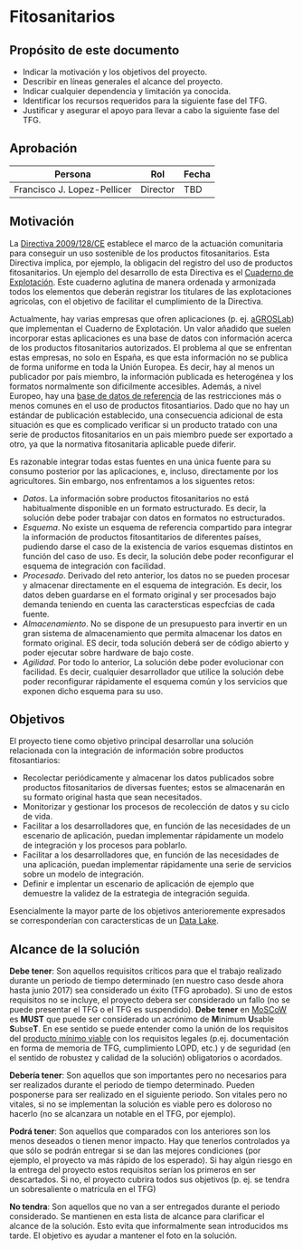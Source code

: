 # Fitosanitarios

## Propósito de este documento

* Indicar la motivación y los objetivos del proyecto.
* Describir en líneas generales el alcance del proyecto.
* Indicar cualquier dependencia y limitación ya conocida.
* Identificar los recursos requeridos para la siguiente fase del TFG.
* Justificar y asegurar el apoyo para llevar a cabo la siguiente fase del TFG.

## Aprobación

| Persona | Rol | Fecha |
|---------|-----|-------|
| Francisco J. Lopez-Pellicer | Director | TBD

## Motivación

La [Directiva 2009/128/CE](http://eur-lex.europa.eu/LexUriServ/LexUriServ.do?uri=OJ:L:2009:309:0071:0086:es:PDF) establece el marco de la actuación comunitaria para conseguir un uso sostenible de los productos fitosanitarios. Esta Directiva implica, por ejemplo, la obligacin del registro del uso de productos fitosanitarios. Un ejemplo del desarrollo de esta Directiva es el [Cuaderno de Explotación](http://www.mapama.gob.es/es/prensa/noticias/el-ministerio-de-agricultura-alimentaci%C3%B3n-y-medio-ambiente-aprueba-un-modelo-armonizado-de-cuaderno-de-explotaci%C3%B3n-de-los-productos-fitosanitarios--/tcm7-311275-16). Este cuaderno aglutina de manera ordenada y armonizada todos los elementos que deberán registrar los titulares de las explotaciones agrícolas, con el objetivo de facilitar el cumplimiento de la Directiva. 

Actualmente, hay varias empresas que ofren aplicaciones (p. ej. [aGROSLab](http://www.cuadernoexplotacion.es/)) que implementan el Cuaderno de Explotación. Un valor añadido que suelen incorporar estas aplicaciones es una base de datos con información acerca de los productos fitosanitarios autorizados. El problema al que se enfrentan estas empresas, no solo en España, es que esta información no se publica de forma uniforme en toda la Unión Europea. Es decir, hay al menos un publicador por país miembro, la información publicada es heterogénea y los formatos normalmente son dificilmente accesibles. Además, a nivel Europeo, hay una [base de datos de referencia](http://ec.europa.eu/food/plant/pesticides/eu-pesticides-database/public/?event=homepage&language=EN) de las restricciones más o menos comunes en el uso de productos fitosantiarios. Dado que no hay un estándar de publicación establecido, una consecuencia adicional de esta situación es que es complicado verificar si un producto tratado con una serie de productos fitosanitarios en un pais miembro puede ser exportado a otro, ya que la normativa fitosanitaria aplicable puede diferir. 

Es razonable integrar todas estas fuentes en una única fuente para su consumo posterior por las aplicaciones, e, incluso, directamente por los agricultores. Sin embargo, nos enfrentamos a los siguentes retos:
* *Datos*. La información sobre productos fitosanitarios no está habitualmente disponible en un formato estructurado. Es decir, la solución debe poder trabajar con datos en formatos no estructurados.
* *Esquema*. No existe un esquema de referencia compartido para integrar la información de productos fitosantitarios de diferentes países, pudiendo darse el caso de la existencia de varios esquemas distintos en función del caso de uso. Es decir, la solución debe poder reconfigurar el esquema de integración con facilidad. 
* *Procesado*. Derivado del reto anterior, los datos no se pueden procesar y almacenar directamente en el esquema de integración. Es decir, los datos deben guardarse en el formato original y ser procesados bajo demanda teniendo en cuenta las caractersticas especfcias de cada fuente.
* *Almacenamiento*. No se dispone de un presupuesto para invertir en un gran sistema de almacenamiento que permita almacenar los datos en formato original. ES decir, toda solución deberá ser de código abierto y poder ejecutar sobre hardware de bajo coste.
* *Agilidad*. Por todo lo anterior, La solución debe poder evolucionar con facilidad. Es decir, cualquier desarrollador que utilice la solución debe poder reconfigurar rápidamente el esquema común y los servicios que exponen dicho esquema para su uso.

## Objetivos

El proyecto tiene como objetivo principal desarrollar una solución relacionada con la integración de información sobre productos fitosantiarios:

- Recolectar periódicamente y almacenar los datos publicados sobre productos fitosanitarios de diversas fuentes; estos se almacenarán en su formato original hasta que sean necesitados.
- Monitorizar y gestionar los procesos de recolección de datos y su ciclo de vida.
- Facilitar a los desarrolladores que, en función de las necesidades de un escenario de aplicación, puedan implementar rápidamente un modelo de integración y los procesos para poblarlo.
- Facilitar a los desarrolladores que, en función de las necesidades de una aplicación, puedan implementar rápidamente una serie de servicios sobre un modelo de integración.
- Definir e implentar un escenario de aplicación de ejemplo que demuestre la validez de la estrategia de integración seguida. 

Esencialmente la mayor parte de los objetivos anterioremente expresados se corresponderían con caractersticas de un [Data Lake](https://martinfowler.com/bliki/DataLake.html). 

## Alcance de la solución

**Debe tener**: Son aquellos requisitos críticos para que el trabajo realizado durante un periodo de tiempo determinado (en nuestro caso desde ahora hasta junio 2017) sea considerado un éxito (TFG aprobado). Si uno de estos requisitos no se incluye, el proyecto debera ser considerado un fallo (no se puede presentar el TFG o el TFG es suspendido). **Debe tener** en [MoSCoW](https://en.wikipedia.org/wiki/MoSCoW_method) es **MUST** que puede ser considerado un acrónimo de **M**inimum **U**sable **S**ubse**T**. En ese sentido se puede entender como la unión de los requisitos del [producto mínimo viable](https://en.wikipedia.org/wiki/Minimum_viable_product) con los requisitos legales (p.ej. documentación en forma de memoria de TFG, cumplimiento LOPD, etc.) y de seguridad (en el sentido de robustez y calidad de la solución) obligatorios o acordados. 

**Debería tener**: Son aquellos que son importantes pero no necesarios para ser realizados durante el periodo de tiempo determinado. Pueden posponerse para ser realizado en el siguiente periodo. Son vitales pero no vitales, si no se implementan la solución es viable pero es doloroso no hacerlo (no se alcanzara un notable en el TFG, por ejemplo). 

**Podrá tener**: Son aquellos que comparados con los anteriores son los menos deseados o tienen menor impacto. Hay que tenerlos controlados ya que sólo se podrán entregar si se dan las mejores condiciones (por ejemplo, el proyecto va más rápido de los esperado). Si hay algún riesgo en la entrega del proyecto estos requisitos serían los primeros en ser descartados. Si no, el proyecto cubrira todos sus objetivos (p. ej. se tendra un sobresaliente o matrícula en el TFG) 

**No tendra**: Son aquellos que no van a ser entregados durante el periodo considerado. Se mantienen en esta lista de alcance para clarificar el alcance de la solución. Esto evita que informalmente sean introducidos ms tarde. El objetivo es ayudar a mantener el foto en la solución.


